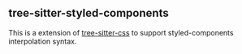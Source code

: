 ## tree-sitter-styled-components

This is a extension of
[tree-sitter-css](https://github.com/tree-sitter/tree-sitter-css) to support
styled-components interpolation syntax.

